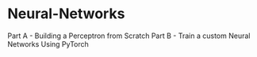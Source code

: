 # Neural-Networks
Part A - Building a Perceptron from Scratch
Part B - Train a custom Neural Networks Using PyTorch
